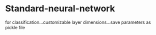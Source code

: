 # Standard-neural-network
for classification...customizable layer dimensions...save parameters as pickle file
